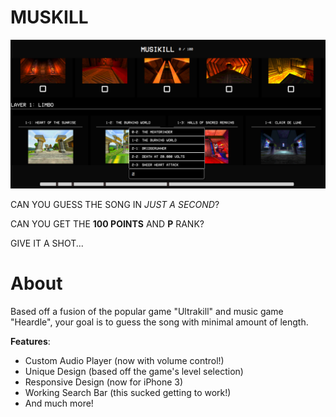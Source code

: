# MUSKILL
![Image of Muskill](./img/main.png)

CAN YOU GUESS THE SONG IN *JUST A SECOND*?

CAN YOU GET THE **100 POINTS** AND **P** RANK?

GIVE IT A SHOT...

# About
Based off a fusion of the popular game "Ultrakill" and music game "Heardle", your goal is to guess the song with minimal amount of length.

**Features**:
- Custom Audio Player (now with volume control!)
- Unique Design (based off the game's level selection)
- Responsive Design (now for iPhone 3)
- Working Search Bar (this sucked getting to work!)
- And much more!

